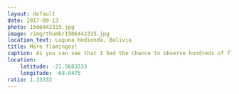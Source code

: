 ```yaml
---
layout: default
date: 2017-09-13
photo: 1506442315.jpg
image: /img/thumb/1506442315.jpg
location_text: Laguna Hedionda, Bolivia
title: More flamingos!
caption: As you can see that I had the chance to observe hundreds of flamingos, these ones are called 'Flamingo Andino'.
location:
    latitude: -21.5683333
    longitude: -68.0475
ratio: 1.33333
---
```

